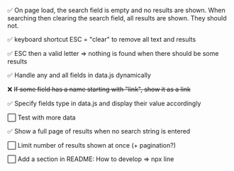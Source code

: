 :white_check_mark: On page load, the search field is empty and no results are shown. When searching then clearing the search field, all results are shown. They should not.

:white_check_mark: keyboard shortcut ESC = "clear" to remove all text and results

:white_check_mark: ESC then a valid letter => nothing is found when there should be some results

:white_check_mark: Handle any and all fields in data.js dynamically

:x: ~~If some field has a name starting with "link", show it as a link~~

:white_check_mark: Specify fields type in data.js and display their value accordingly

:white_large_square: Test with more data

:white_check_mark: Show a full page of results when no search string is entered

:white_large_square: Limit number of results shown at once (+ pagination?)

:white_large_square: Add a section in README: How to develop => npx line

<!--
Markdown emojis:
:white_large_square: :white_check_mark: :x:
-->